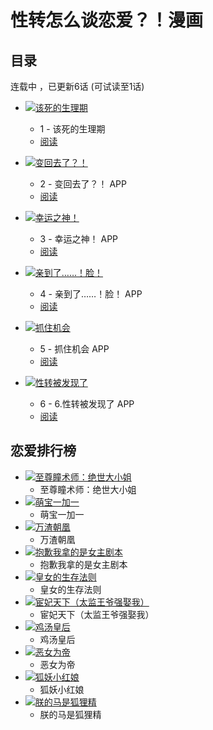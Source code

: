 # 性转怎么谈恋爱？！漫画

## 目录
连载中 ，已更新6话 (可试读至1话)

- [![该死的生理期](https://manhua.acimg.cn/chp_cover/0/22_18_28_45781785f6bc15711c6e9ccaad16e4cf_1548152935349.png/272)](https://manhua.acimg.cn/chp_cover/0/22_18_28_45781785f6bc15711c6e9ccaad16e4cf_1548152935349.png)
  - 1 - 该死的生理期
  - [阅读](https://manhua.acimg.cn/chp_cover/0/22_18_28_45781785f6bc15711c6e9ccaad16e4cf_1548152935349.png)

- [![变回去了？！](https://manhua.acimg.cn/chp_cover/0/28_13_28_f4edb17f272fa3d3e6305938ad1cf22f_1548653335575.png/272)](https://manhua.acimg.cn/chp_cover/0/28_13_28_f4edb17f272fa3d3e6305938ad1cf22f_1548653335575.png)
  - 2 - 变回去了？！ APP
  - [阅读](https://manhua.acimg.cn/chp_cover/0/28_13_28_f4edb17f272fa3d3e6305938ad1cf22f_1548653335575.png)

- [![幸运之神！](https://manhua.acimg.cn/chp_cover/0/05_20_07_69453e3e712847d17ecfffea61f723ff_1549368440565.png/272)](https://manhua.acimg.cn/chp_cover/0/05_20_07_69453e3e712847d17ecfffea61f723ff_1549368440565.png)
  - 3 - 幸运之神！ APP
  - [阅读](https://manhua.acimg.cn/chp_cover/0/05_20_07_69453e3e712847d17ecfffea61f723ff_1549368440565.png)

- [![亲到了……！脸！](https://manhua.acimg.cn/chp_cover/0/01_23_27_7e1e57eddb84d0aac0d69a0cde751af0_1551454039710.png/272)](https://manhua.acimg.cn/chp_cover/0/01_23_27_7e1e57eddb84d0aac0d69a0cde751af0_1551454039710.png)
  - 4 - 亲到了……！脸！ APP
  - [阅读](https://manhua.acimg.cn/chp_cover/0/01_23_27_7e1e57eddb84d0aac0d69a0cde751af0_1551454039710.png)

- [![抓住机会](https://manhua.acimg.cn/chp_cover/0/29_21_36_2c5635b6e4dc61873ce6577634aa07de_1582983417293.png/272)](https://manhua.acimg.cn/chp_cover/0/29_21_36_2c5635b6e4dc61873ce6577634aa07de_1582983417293.png)
  - 5 - 抓住机会 APP
  - [阅读](https://manhua.acimg.cn/chp_cover/0/29_21_36_2c5635b6e4dc61873ce6577634aa07de_1582983417293.png)

- [![性转被发现了](https://manhua.acimg.cn/chp_cover/0/08_13_46_e8efd4cc726bc9a0ad1ebc9b88a98c66_1583646406400.jpg/272)](https://manhua.acimg.cn/chp_cover/0/08_13_46_e8efd4cc726bc9a0ad1ebc9b88a98c66_1583646406400.jpg)
  - 6 - 6.性转被发现了 APP
  - [阅读](https://manhua.acimg.cn/chp_cover/0/08_13_46_e8efd4cc726bc9a0ad1ebc9b88a98c66_1583646406400.jpg)

## 恋爱排行榜

- [![至尊瞳术师：绝世大小姐](https://manhua.acimg.cn/vertical/0/01_16_57_fc9638772586bbd45f5b294eb95349e4_1646125060823.jpg/420)](https://manhua.acimg.cn/vertical/0/01_16_57_fc9638772586bbd45f5b294eb95349e4_1646125060823.jpg)
  - 至尊瞳术师：绝世大小姐
- [![萌宝一加一](https://manhua.acimg.cn/vertical/0/07_17_00_7c487096b3542eb50343931d23cc9840_1631005253924.jpg/420)](https://manhua.acimg.cn/vertical/0/07_17_00_7c487096b3542eb50343931d23cc9840_1631005253924.jpg)
  - 萌宝一加一
- [![万渣朝凰](https://manhua.acimg.cn/vertical/0/19_15_09_21379b4f85c2b76ccb8557bf90356c00_1721372987190.jpg/420)](https://manhua.acimg.cn/vertical/0/19_15_09_21379b4f85c2b76ccb8557bf90356c00_1721372987190.jpg)
  - 万渣朝凰
- [![抱歉我拿的是女主剧本](https://manhua.acimg.cn/vertical/0/28_17_51_369848b975102592fc37a4169d152870_1632822706807.jpg/420)](https://manhua.acimg.cn/vertical/0/28_17_51_369848b975102592fc37a4169d152870_1632822706807.jpg)
  - 抱歉我拿的是女主剧本
- [![皇女的生存法则](https://manhua.acimg.cn/vertical/0/13_14_01_03c7f906aa62922fc6126f10cf5be81b_1581573710778.jpg/420)](https://manhua.acimg.cn/vertical/0/13_14_01_03c7f906aa62922fc6126f10cf5be81b_1581573710778.jpg)
  - 皇女的生存法则
- [![宦妃天下（太监王爷强娶我）](https://manhua.acimg.cn/vertical/0/12_19_06_42c8c19d01e16e2457d1a60b792ec49e_1649761567115.jpg/420)](https://manhua.acimg.cn/vertical/0/12_19_06_42c8c19d01e16e2457d1a60b792ec49e_1649761567115.jpg)
  - 宦妃天下（太监王爷强娶我）
- [![鸡汤皇后](https://manhua.acimg.cn/vertical/0/07_15_31_f56f7a04d092cf4541b6e518c46b453b_1607326274869.jpg/420)](https://manhua.acimg.cn/vertical/0/07_15_31_f56f7a04d092cf4541b6e518c46b453b_1607326274869.jpg)
  - 鸡汤皇后
- [![恶女为帝](https://manhua.acimg.cn/vertical/0/25_09_39_170f2896c298955c3d9e282184285765_1608860378179.jpg/420)](https://manhua.acimg.cn/vertical/0/25_09_39_170f2896c298955c3d9e282184285765_1608860378179.jpg)
  - 恶女为帝
- [![狐妖小红娘](https://manhua.acimg.cn/vertical/0/17_16_12_cd4e6fe51036f100d5f2c1eb1289788e.jpg/420)](https://manhua.acimg.cn/vertical/0/17_16_12_cd4e6fe51036f100d5f2c1eb1289788e.jpg)
  - 狐妖小红娘
- [![朕的马是狐狸精](https://manhua.acimg.cn/vertical/0/26_09_40_5d57621ae518392877148d30bc71b0f3_1569462036834.jpg/420)](https://manhua.acimg.cn/vertical/0/26_09_40_5d57621ae518392877148d30bc71b0f3_1569462036834.jpg)
  - 朕的马是狐狸精